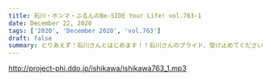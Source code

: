 ```yaml
---
title: 石川・ホンマ・ぶるんのBe-SIDE Your Life! vol.763-1
date: December 22, 2020
tags: ['2020', 'December 2020', 'vol.763']
draft: false
summary: とりあえず！石川さんとはじめます！！石川さんのプライド、受け止めてください！
---
```


http://project-phi.ddo.jp/ishikawa/ishikawa763_1.mp3
